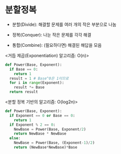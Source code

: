# 분할정복

- 분할(Divide): 해결할 문제를 여러 개의 작은 부분으로 나눔

- 정복(Conquer): 나눈 작은 문제를 각각 해결

- 통합(Combine): (필요하다면) 해결된 해답을 모음



<거듭 제곱(Exponentiation) 알고리즘: O(n)>

```python
def Power(Base, Exponent):
  if Base == 0:
    return 1
  result = 1 # Base^0은 1이므로
  for i in range(Exponent):
    result *= Base
  return result
```

<분할 정복 기반의 알고리즘: O(log2n)>

```python
def Power(Base, Exponent):
  if Exponent == 0 or Base == 0:
    return 1
  if Exponent % 2 == 0:
    NewBase = Power(Base, Exponent/2)
    return NewBase * NewBase
  else:
    NewBase = Power(Base, (Exponent-1)/2)
    return (NewBase*NewBase)*Base
```

